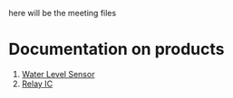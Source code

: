 here will be the meeting files

<h1> Documentation on products</h1>
<ol>
  <li><a href="https://www.biomaker.org/block-catalogue/2021/12/17/water-level-sensor-tzt-water-level-sensor">Water Level Sensor</a></li>
    <li><a href="https://mm.digikey.com/Volume0/opasdata/d220001/medias/docus/5773/TS0011%20DATASHEET.pdf?_gl=1*1mmwht7*_up*MQ..&gclid=CjwKCAjwtqmwBhBVEiwAL-WAYYEybMXkn1NRt9K12eTjqfgg-fMNps5K_RQuL4aYlaqVrdYEXu5cNxoCDrwQAvD_BwE">Relay IC</a></li>
</ol>
